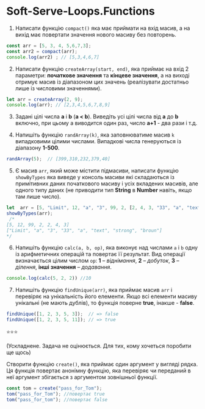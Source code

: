 # Soft-Serve-Loops.Functions

1. Написати функцію `compact()` яка має приймати на вхід масив, а на вихід має повертати значення нового масиву без повторень.
```js
const arr = [5, 3, 4, 5,6,7,3];
const arr2 = compact(arr);
console.log(arr2) ; // [5,3,4,6,7]
```
2. Написати функцію `createArray(start, end)`, яка приймає на вхід 2 параметри: **початкове значення** та **кінцеве значення**, а на виході отримує масив із діапазоном цих значень (реалізувати достатньо лише із числовими значеннями).
```js
let arr = createArray(2, 9);
console.log(arr); // [2,3,4,5,6,7,8,9]
```
3. Задані цілі числа **a** і **b** (**a < b**). Виведіть усі цілі числа від **a** до **b** включно, при цьому a виводится один раз, число **а+1** - два рази і т.д.

4. Напишіть функцію `randArray(k)`, яка заповнюватиме масив `k` випадковими цілими числами. Випадкові числа генеруються із діапазону **1-500**.
```js
randArray(5);  // [399,310,232,379,40]
```

5. Є масив `arr`, який може містити підмасиви, написати функцію `showByTypes` яка виведе у консоль масиви які складаються із примітивних даних початкового масиву і усіх вкладених масивів, але одного типу даних (не приводити тип **String** в **Number** навіть, якщо там лише число).
```js
let  arr = [5, "Limit", 12, "a", "3", 99, 2, [2, 4, 3, "33", "a", "text"], "strong", "broun"];
showByTypes(arr);
 /* 
[5, 12, 99, 2, 2, 4, 3]
["Limit", "a", "3", "33", "a", "text", "strong", "broun"]
*/
```

6. Напишіть функцію `calc(a, b, op)`, яка виконує над числами `a` і `b` одну із арифметичних операцій та повертає її результат. Вид операції визначається цілим числом `op`:
**1** – _віднімання_,
**2** – _добуток_,
**3** – _ділення_,
**інші значення** – _додавання_.
```js
console.log(calc(5, 2, 2)) //10
```

7. Напишіть функцію `findUnique(arr)`, яка приймає масив `arr` і перевіряє на унікальність його елементи. Якщо всі елементи масиву унікальні (не мають дублів), то функція поверне **true**, інакше - **false**.
```js
findUnique([1, 2, 3, 5, 3]);  // => false
findUnique([1, 2, 3, 5, 11]); // => true
```

⭐⭐⭐

(Ускладнене. Задача не оцінюється. Для тих, кому хочеться поробити ще щось)

Створити функцію `create()`, яка приймає один аргумент у вигляді рядка. Ця функція повертає анонімну функцію, яка перевіряє чи переданий в неї аргумент збігається з аргументом зовнішньої функції.
```js
const tom = create("pass_for_Tom");
tom("pass_for_Tom"); //повертає true 
tom("pass_for_tom"); //повертає false
```
